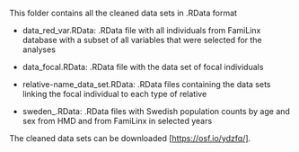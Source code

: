 This folder contains all the cleaned data sets in .RData format


- data_red_var.RData: .RData file with all individuals from FamiLinx database with a subset of all variables that were selected for the analyses

- data_focal.RData: .RData file with the data set of focal individuals

- relative-name_data_set.RData: .RData files containing the data sets linking the focal individual to each type of relative

- sweden_<year>.RData: .RData files with Swedish population counts by age and sex from HMD and from FamiLinx in selected years


The cleaned data sets can be downloaded [https://osf.io/ydzfq/].
